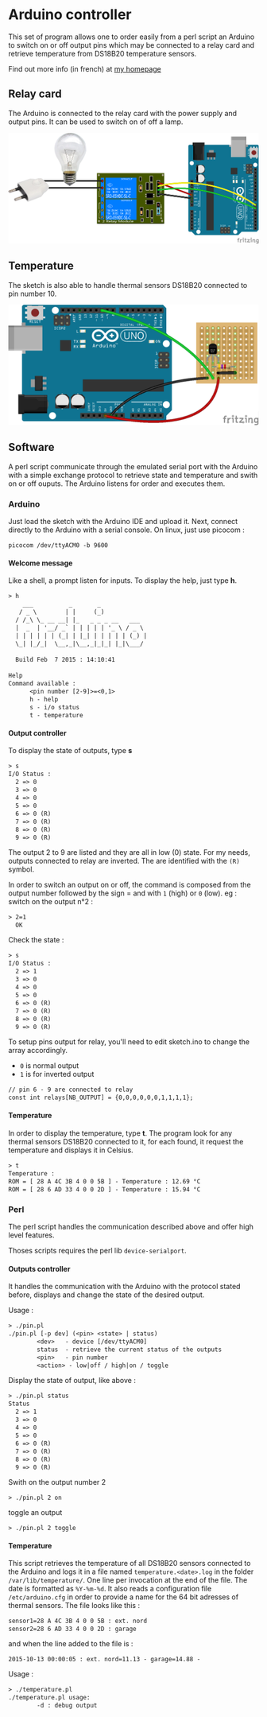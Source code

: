 Arduino controller
========

This set of program allows one to order easily from a perl script an Arduino to switch on or off output pins which may be connected to a relay card and retrieve temperature from DS18B20 temperature sensors.

Find out more info (in french) at [my homepage](http://www.monbook.tech/realisations_arduino.html)

## Relay card

The Arduino is connected to the relay card with the power supply and output pins.
It can be used to switch on of off a lamp.

![Arduino and relay card wiring](docs/relay_lamp.png)

## Temperature

The sketch is also able to handle thermal sensors DS18B20 connected to pin number 10.

![Arduino and relay card wiring](docs/ds18b20.png)

## Software

A perl script communicate through the emulated serial port with the Arduino with a simple exchange protocol to retrieve state and temperature and swith on or off ouputs. The Arduino listens for order and executes them.

### Arduino

Just load the sketch with the Arduino IDE and upload it.
Next, connect directly to the Arduino with a serial console.
On linux, just use picocom :
```shell
picocom /dev/ttyACM0 -b 9600
```

#### Welcome message

Like a shell, a prompt listen for inputs. To display the help, just type **h**.
```
> h
    ___          _       _
   / _ \        | |     (_)
  / /_\ \_ __ __| |_   _ _ _ __   ___
  |  _  | '__/ _` | | | | | '_ \ / _ \
  | | | | | | (_| | |_| | | | | | (_) |
  \_| |_/_|  \__,_|\__,_|_|_| |_|\___/

  Build Feb  7 2015 : 14:10:41

Help
Command available :
      <pin number [2-9]>=<0,1>
      h - help
      s - i/o status
      t - temperature
```

#### Output controller
To display the state of outputs, type **s**
```shell
> s
I/O Status :
  2 => 0
  3 => 0
  4 => 0
  5 => 0
  6 => 0 (R)
  7 => 0 (R)
  8 => 0 (R)
  9 => 0 (R)
```
The output 2 to 9 are listed and they are all in low (0) state.
For my needs, outputs connected to relay are inverted. The are identified with the `(R)` symbol.

In order to switch an output on or off, the command is composed from the output number followed by the sign = and with `1` (high) or `0` (low).
eg : switch on the output n°2 :
```shell
> 2=1
  OK
```

Check the state :
```shell
> s
I/O Status :
  2 => 1
  3 => 0
  4 => 0
  5 => 0
  6 => 0 (R)
  7 => 0 (R)
  8 => 0 (R)
  9 => 0 (R)
```

To setup pins output for relay, you'll need to edit sketch.ino to change the array accordingly.
* `0` is normal output
* `1` is for inverted output

```
// pin 6 - 9 are connected to relay
const int relays[NB_OUTPUT] = {0,0,0,0,0,0,1,1,1,1};
```

#### Temperature

In order to display the temperature, type **t**. The program look for any thermal sensors DS18B20 connected to it, for each found, it request the temperature and displays it in Celsius.
```shell
> t
Temperature :
ROM = [ 28 A 4C 3B 4 0 0 5B ] - Temperature : 12.69 °C
ROM = [ 28 6 AD 33 4 0 0 2D ] - Temperature : 15.94 °C
```

### Perl

The perl script handles the communication described above and offer high level features.

Thoses scripts requires the perl lib ```device-serialport```.

#### Outputs controller

It handles the communication with the Arduino with the protocol stated before, displays and change the state of the desired output.

Usage :
```shell
> ./pin.pl
./pin.pl [-p dev] (<pin> <state> | status)
        <dev>   - device [/dev/ttyACM0]
        status  - retrieve the current status of the outputs
        <pin>   - pin number
        <action> - low|off / high|on / toggle
```

Display the state of output, like above :
```shell
> ./pin.pl status
Status
  2 => 1
  3 => 0
  4 => 0
  5 => 0
  6 => 0 (R)
  7 => 0 (R)
  8 => 0 (R)
  9 => 0 (R)
```

Swith on the output number 2
```shell
> ./pin.pl 2 on
```

toggle an output
```shell
> ./pin.pl 2 toggle
```

#### Temperature

This script retrieves the temperature of all DS18B20 sensors connected to the Arduino and logs it in a file named ```temperature.<date>.log``` in the folder ```/var/lib/temperature/```. One line per invocation at the end of the file.
The date is formatted as ```%Y-%m-%d```.
It also reads a configuration file ```/etc/arduino.cfg``` in order to provide a name for the 64 bit adresses of thermal sensors.
The file looks like this :
```
sensor1=28 A 4C 3B 4 0 0 5B : ext. nord
sensor2=28 6 AD 33 4 0 0 2D : garage
```

and when the line added to the file is :
```
2015-10-13 00:00:05 : ext. nord=11.13 - garage=14.88 -
```

Usage :
```shell
> ./temperature.pl
./temperature.pl usage:
        -d : debug output
```
